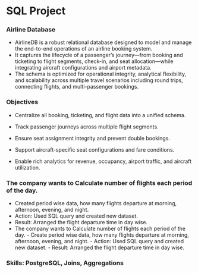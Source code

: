 # SQL Project
### Airline Database

- AirlineDB is a robust relational database designed to model and manage the end-to-end operations of an airline booking system. 
- It captures the lifecycle of a passenger’s journey—from booking and ticketing to flight segments, check-in, and seat allocation—while integrating aircraft configurations and airport metadata.
- The schema is optimized for operational integrity, analytical flexibility, and scalability across multiple travel scenarios including round trips, connecting flights, and multi-passenger bookings.

### Objectives

- Centralize all booking, ticketing, and flight data into a unified schema.

- Track passenger journeys across multiple flight segments.

- Ensure seat assignment integrity and prevent double bookings.

- Support aircraft-specific seat configurations and fare conditions.

- Enable rich analytics for revenue, occupancy, airport traffic, and aircraft utilization.


### The company wants to Calculate number of flights each period of the day.
- Created period wise data, how many flights departure at morning, afternoon, evening, and night.
- Action: Used SQL query and created new dataset.
- Result: Arranged the flight departure time in day wise.
- The company wants to Calculate number of flights each period of the day. - Create period wise data, how many flights departure at morning, afternoon, evening, and night. - Action: Used SQL query and created new dataset. - Result: Arranged the flight departure time in day wise.

### Skills: PostgreSQL, Joins, Aggregations
